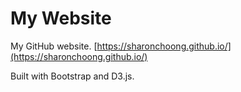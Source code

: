 # My Website
My GitHub website. [https://sharonchoong.github.io/](https://sharonchoong.github.io/)

Built with Bootstrap and D3.js.
